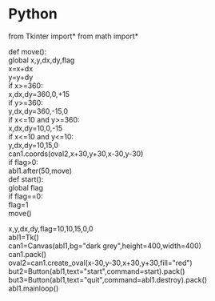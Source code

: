 # Python
from Tkinter import*
from math import*

def move():  
	global x,y,dx,dy,flag  
	x=x+dx  
	y=y+dy  
	if x>=360:  
		x,dx,dy=360,0,+15  
	if y>=360:  
		y,dx,dy=360,-15,0  
	if x<=10 and y>=360:  
		x,dx,dy=10,0,-15  
	if x<=10 and y<=10:  
			y,dx,dy=10,15,0  
	can1.coords(oval2,x+30,y+30,x-30,y-30)  
	if flag>0:  
		abl1.after(50,move)  
def start():  
	global flag  
	if flag==0:  
		flag=1  
		move()  

	
	
	
x,y,dx,dy,flag=10,10,15,0,0  
abl1=Tk()  
can1=Canvas(abl1,bg="dark grey",height=400,width=400)  
can1.pack()  
oval2=can1.create_oval(x-30,y-30,x+30,y+30,fill="red")  
but2=Button(abl1,text="start",command=start).pack()  
but3=Button(abl1,text="quit",command=abl1.destroy).pack()  
abl1.mainloop()  
